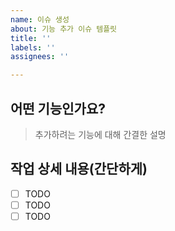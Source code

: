 ```yaml
---
name: 이슈 생성
about: 기능 추가 이슈 템플릿
title: ''
labels: ''
assignees: ''

---
```


## 어떤 기능인가요?

> 추가하려는 기능에 대해 간결한 설명

## 작업 상세 내용(간단하게)

- [ ] TODO
- [ ] TODO
- [ ] TODO
